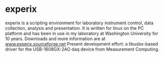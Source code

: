 experix
=======

experix is a scripting environment for laboratory instrument control, data collection, analysis and presentation.
It is written for linux on the PC platform and has been in use in my laboratory at Washington University for 10 years.
Downloads and more information are at www.experix.sourceforge.net
Present development effort: a libusbx-based driver for the USB-1608GX-2AO daq device from Measurement Computing.